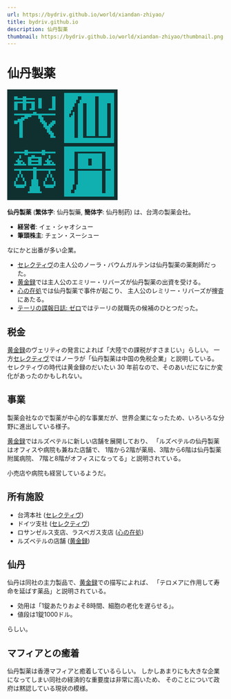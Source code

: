 ```yaml
---
url: https://bydriv.github.io/world/xiandan-zhiyao/
title: bydriv.github.io
description: 仙丹製薬
thumbnail: https://bydriv.github.io/world/xiandan-zhiyao/thumbnail.png
---
```


# 仙丹製薬

<img src="logo.png" style="max-width: 256px; max-height: 256px;">

**仙丹製薬** (**繁体字**: 仙丹製藥, **簡体字**: 仙丹制药) は、台湾の製薬会社。

- **経営者**: イェ・シャオシュー
- **筆頭株主**: チェン・スーシュー

なにかと出番が多い企業。

- [セレクティヴ](/literature/selective)の主人公のノーラ・バウムガルテンは仙丹製薬の薬剤師だった。
- [黄金録](/literature/golden-record)では主人公のエミリー・リバーズが仙丹製薬の出資を受ける。
- [心の在処](/literature/rcs/pilot)では仙丹製薬で事件が起こり、
  主人公のレミリー・リバーズが捜査にあたる。
- [テーリの諜報日誌: ゼロ](/literature/agent-log/zero)ではテーリの就職先の候補のひとつだった。

## 税金

[黄金録](/literature/golden-record)のヴェリティの発言によれば「大陸での課税がすさまじい」らしい。
一方[セレクティヴ](/literature/selective)ではノーラが「仙丹製薬は中国の免税企業」と説明している。
セレクティヴの時代は黄金録のだいたい 30 年前なので、そのあいだになにか変化があったのかもしれない。

## 事業

製薬会社なので製薬が中心的な事業だが、世界企業になったため、いろいろな分野に進出している様子。

[黄金録](/literature/golden-record)ではルズベテルに新しい店舗を展開しており、
「ルズベテルの仙丹製薬はオフィスや病院も兼ねた店舗で、 1階から2階が薬局、3階から6階は仙丹製薬附属病院、 7階と8階がオフィスになってる」と説明されている。

小売店や病院も経営しているようだ。

## 所有施設

- 台湾本社 ([セレクティヴ](/literature/selective))
- ドイツ支社 ([セレクティヴ](/literature/selective))
- ロサンゼルス支店、ラスベガス支店 ([心の在処](/literature/rcs/pilot))
- ルズベテルの店舗 ([黄金録](/literature/golden-record))

## 仙丹

仙丹は同社の主力製品で、[黄金録](/literature/golden-record)での描写によれば、
「テロメアに作用して寿命を延ばす薬品」と説明されている。

- 効用は「1錠あたりおよそ8時間、細胞の老化を遅らせる」。
- 値段は1錠1000ドル。

らしい。

## マフィアとの癒着

仙丹製薬は香港マフィアと癒着しているらしい。
しかしあまりにも大きな企業になってしまい同社の経済的な重要度は非常に高いため、
そのことについて政府は黙認している現状の模様。
